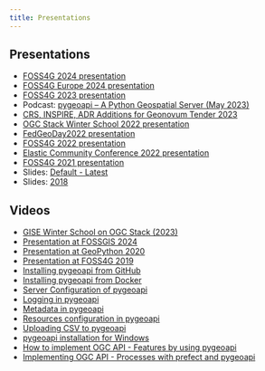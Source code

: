 ```yaml
---
title: Presentations
---
```


## Presentations

- [FOSS4G 2024 presentation](foss4g2024)
- [FOSS4G Europe 2024 presentation](foss4g-europe2024)
- [FOSS4G 2023 presentation](foss4g2023)
- Podcast: [pygeoapi – A Python Geospatial Server (May 2023)](https://mapscaping.com/podcast/pygeoapi-a-python-geospatial-server)
- [CRS, INSPIRE, ADR Additions for Geonovum Tender 2023](geonovum-tender-2023)
- [OGC Stack Winter School 2022 presentation](ogc-stack-winter-school-2022)
- [FedGeoDay2022 presentation](fedgeoday2022)
- [FOSS4G 2022 presentation](foss4g2022)
- [Elastic Community Conference 2022 presentation](elastic-cc-2022)
- [FOSS4G 2021 presentation](foss4g2021)
- Slides: [Default - Latest](default)
- Slides: [2018](2018)

## Videos

- [GISE Winter School on OGC Stack (2023)](https://www.youtube.com/playlist?list=PLDQnWQSI_34_mS0aKVppjm8p8DrtGhRBX)
- [Presentation at FOSSGIS 2024](https://media.ccc.de/v/fossgis2024-38773-pygeoapi-eine-python-server-software-fr-ogc-api-standards#t=301)
- [Presentation at GeoPython 2020](https://www.youtube.com/watch?v=pVfWRlmlJAE)
- [Presentation at FOSS4G 2019](https://media.ccc.de/v/bucharest-32-next-generation-ogc-web-services-with-pygeoapi)
- [Installing pygeoapi from GitHub](https://youtu.be/2yO-g6-xEPE?si=xvTD0wD_i-nvQFxF)
- [Installing pygeoapi from Docker](https://youtu.be/UBfT2xUXQcg?si=IN87nrprvnKhUp_g)
- [Server Configuration of pygeoapi](https://youtu.be/zjvcsSPu_b0?si=eI8sQ5je5Orfrfsh)
- [Logging in pygeoapi](https://youtu.be/5Iv4KWmxn4Q?si=xp6rVQXlH4zlIFWh)
- [Metadata in pygeoapi](https://youtu.be/Q_jTfmer-FA?si=nq3EXdj-3nqbiZTT)
- [Resources configuration in pygeoapi](https://youtu.be/r-2XmzLbsPk?si=iWD6wbxw7hbLxMSl)
- [Uploading CSV to pygeoapi](https://youtu.be/UNz8JJI1xvY?si=v25j7w77spB_1zig)
- [pygeoapi installation for Windows](https://youtu.be/piNgi8HWAUY?si=IxTXRD1aNdk-6p5e)
- [How to implement OGC API - Features by using pygeoapi](https://youtu.be/PMCTHZu4BxI?si=QSiVQmNcV9xgSK44)
- [Implementing OGC API - Processes with prefect and pygeoapi](https://youtu.be/w-KRCe4Mguc?si=KUTxAoLhav6_4-Z7)
